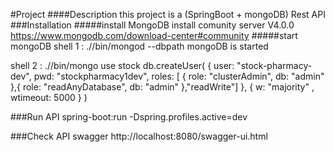 #Project
####Description
this project is a (SpringBoot + mongoDB) Rest API
###Installation
#####install MongoDB 
install comunity server V4.0.0 https://www.mongodb.com/download-center#community
#####start mongoDB
shell 1 : ./<installDir>/bin/mongod --dbpath <path to new folder sb>
mongoDB is started

shell 2 : ./<installDir>/bin/mongo
use stock
db.createUser( { user: "stock-pharmacy-dev",
                 pwd: "stockpharmacy1dev",
                 roles: [ { role: "clusterAdmin", db: "admin" },{ role: "readAnyDatabase", db: "admin" },"readWrite"] },
               { w: "majority" , wtimeout: 5000 } )
 
###Run API
spring-boot:run -Dspring.profiles.active=dev 

###Check API swagger
http://localhost:8080/swagger-ui.html
